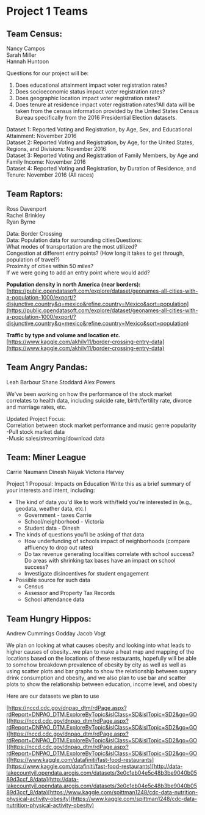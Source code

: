 # Project 1 Teams

## Team Census:  
Nancy Campos  
Sarah Miller  
Hannah Huntoon

Questions for our project will be:  
1.  Does educational attainment impact voter registration rates?
2.  Does socioeconomic status impact voter registration rates?
3. Does geographic location impact voter registration rates?  
4. Does tenure at residence impact voter registration rates?All data will be taken from the census information provided by the United States Census Bureau specifically from the 2016 Presidential Election datasets.  

Dataset 1: Reported Voting and Registration, by Age, Sex, and Educational Attainment: November 2016  
Dataset 2: Reported Voting and Registration, by Age, for the United States, Regions, and Divisions: November 2016  
Dataset 3: Reported Voting and Registration of Family Members, by Age and Family Income: November 2016  
Dataset 4: Reported Voting and Registration, by Duration of Residence, and Tenure: November 2016 (All races)

## Team Raptors:  
Ross Davenport  
Rachel Brinkley  
Ryan Byrne

Data: Border Crossing  
Data: Population data for surrounding citiesQuestions:  
What modes of transportation are the most utilized?  
Congestion at different entry points? (How long it takes to get through, population of travel?)  
Proximity of cities within 50 miles?  
If we were going to add an entry point where would add?

**Population density in north America (near borders):**
[https://public.opendatasoft.com/explore/dataset/geonames-all-cities-with-a-population-1000/export/?disjunctive.country&q=mexico&refine.country=Mexico&sort=population](https://public.opendatasoft.com/explore/dataset/geonames-all-cities-with-a-population-1000/export/?disjunctive.country&q=mexico&refine.country=Mexico&sort=population)

**Traffic by type and volume and location etc.**
[https://www.kaggle.com/akhilv11/border-crossing-entry-data](https://www.kaggle.com/akhilv11/border-crossing-entry-data)


## Team Angry Pandas:
Leah Barbour
Shane Stoddard
Alex Powers

 We've been working on how the performance of the stock market correlates to health data, including suicide rate, birth/fertility rate, divorce and marriage rates, etc. 

Updated Project Focus:  
Correlation between stock market performance and music genre popularity  
-Pull stock market data  
-Music sales/streaming/download data

## Team:  Miner League
Carrie Naumann
Dinesh Nayak
Victoria Harvey

Project 1 Proposal:  Impacts on Education
Write this as a brief summary of your interests and intent, including:
* The kind of data you'd like to work with/field you're interested in (e.g., geodata, weather data, etc.)
	-	Government - taxes Carrie
	-	School/neighborhood - Victoria
	-	Student data - Dinesh
* The kinds of questions you'll be asking of that data
	- How underfunding of schools impact of neighborhoods (compare affluency to drop out rates)
	- Do tax revenue generating localities correlate with school success?  Do areas with shrinking tax bases have an impact on school success?
	- Investigate disincentives for student engagement 
* Possible source for such data
	- Census
	- Assessor and Property Tax Records
	- School attendance data

## Team Hungry Hippos:
Andrew Cummings
Godday
Jacob Vogt

We plan on looking at what causes obesity and looking into what leads to higher causes of obesity...we plan to make a heat map and mapping of the locations based on the locations of these restaurants, hopefully will be able to somehow breakdown prevalence of obesity by city as well as well as using scatter plots and bar graphs to show the relationship between sugary drink consumption and obesity, and we also plan to use bar and scatter plots to show the relationship between education, income level, and obesity

Here are our datasets we plan to use

[https://nccd.cdc.gov/dnpao_dtm/rdPage.aspx?rdReport=DNPAO_DTM.ExploreByTopic&islClass=SD&islTopic=SD2&go=GO](https://nccd.cdc.gov/dnpao_dtm/rdPage.aspx?rdReport=DNPAO_DTM.ExploreByTopic&islClass=SD&islTopic=SD2&go=GO)[https://nccd.cdc.gov/dnpao_dtm/rdPage.aspx?rdReport=DNPAO_DTM.ExploreByTopic&islClass=SD&islTopic=SD2&go=GO](https://nccd.cdc.gov/dnpao_dtm/rdPage.aspx?rdReport=DNPAO_DTM.ExploreByTopic&islClass=SD&islTopic=SD2&go=GO)[https://www.kaggle.com/datafiniti/fast-food-restaurants](https://www.kaggle.com/datafiniti/fast-food-restaurants)[http://data-lakecountyil.opendata.arcgis.com/datasets/3e0c1eb04e5c48b3be9040b0589d3ccf_8/data](http://data-lakecountyil.opendata.arcgis.com/datasets/3e0c1eb04e5c48b3be9040b0589d3ccf_8/data)[https://www.kaggle.com/spittman1248/cdc-data-nutrition-physical-activity-obesity](https://www.kaggle.com/spittman1248/cdc-data-nutrition-physical-activity-obesity)
<!--stackedit_data:
eyJoaXN0b3J5IjpbLTExODM2MjA1OCwtMTA5NzY5NzY4MywtMT
A0ODA2NTg1LC0xMjU2NzIyMjUsNDAzMDU4Mjc2LC0xNDA4MzMx
NzYxLC0xODM2Mjg4MDI5LC0xNDkzNDI1MTIzLC0xODk1MjMyNT
c0LC0xNzU3MDIzNjcsLTEwMTE1NjgwNDFdfQ==
-->